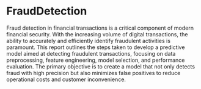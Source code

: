 # FraudDetection
Fraud detection in financial transactions is a critical component of modern financial security. With the increasing volume of digital transactions, the ability to accurately and efficiently identify fraudulent activities is paramount. This report outlines the steps taken to develop a predictive model aimed at detecting fraudulent transactions, focusing on data preprocessing, feature engineering, model selection, and performance evaluation. The primary objective is to create a model that not only detects fraud with high precision but also minimizes false positives to reduce operational costs and customer inconvenience.
